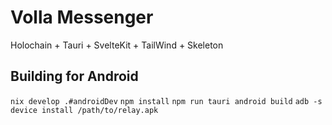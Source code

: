 # Volla Messenger

Holochain + Tauri + SvelteKit + TailWind + Skeleton

## Building for Android

`nix develop .#androidDev`
`npm install`
`npm run tauri android build`
`adb -s device install /path/to/relay.apk`

